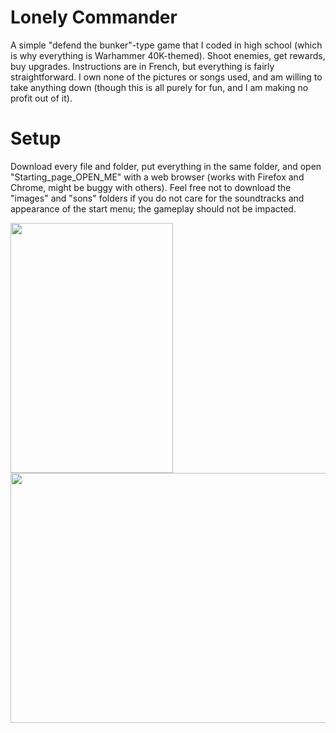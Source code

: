 # Lonely Commander
A simple "defend the bunker"-type game that I coded in high school (which is why everything is Warhammer 40K-themed). Shoot enemies, get rewards, buy upgrades.
Instructions are in French, but everything is fairly straightforward.
I own none of the pictures or songs used, and am willing to take anything down (though this is all purely for fun, and I am making no profit out of it).

# Setup
Download every file and folder, put everything in the same folder, and open "Starting_page_OPEN_ME" with a web browser (works with Firefox and Chrome, might be buggy with others).
Feel free not to download the "images" and "sons" folders if you do not care for the soundtracks and appearance of the start menu; the gameplay should not be impacted.

<img src="https://user-images.githubusercontent.com/71833961/119854034-a099a700-bf08-11eb-8e21-bd4322ecf386.jpeg" width="260" height="400"><img src="https://user-images.githubusercontent.com/71833961/119853626-47ca0e80-bf08-11eb-9cc3-1ddc325c6582.png" width="560" height="400"> 
